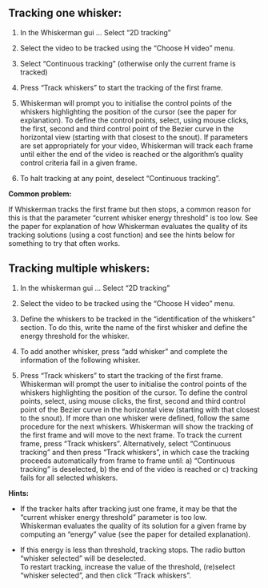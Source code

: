 
## Tracking one whisker:

1. In the Whiskerman gui … Select “2D tracking”

2. Select the video to be tracked using the “Choose H video” menu.

3. Select “Continuous tracking” (otherwise only the current frame is tracked)

4. Press “Track whiskers” to start the tracking of the first frame. 

5. Whiskerman will prompt you to initialise the control points of the whiskers highlighting the position of the cursor (see the paper for explanation). 
To define the control points, select, using mouse clicks, the first, second and third control point of the Bezier curve in the horizontal view (starting with that closest to the snout).
If parameters are set appropriately for your video, Whiskerman will track each frame until either the end of the video is reached or the algorithm’s quality control criteria fail in a given frame.

6. To halt tracking at any point, deselect “Continuous tracking”.

**Common problem:** 

If Whiskerman tracks the first frame but then stops, a common reason for this is that the parameter “current whisker energy threshold” is too low.  See the paper for explanation of how Whiskerman evaluates the quality of its tracking solutions (using a cost function) and see the hints below for something to try that often works.

## Tracking multiple whiskers:

1. In the whiskerman gui … Select “2D tracking”

2. Select the video to be tracked using the “Choose H video” menu.

3. Define the whiskers to be tracked in the “identification of the whiskers” section. To do this, write the name of the first whisker and define the energy threshold for the whisker. 

4. To add another whisker, press “add whisker” and complete the information of the following whisker.

5. Press “Track whiskers” to start the tracking of the first frame. Whiskerman will prompt the user to initialise the control points of the whiskers highlighting the position of the cursor. To define the control points, select, using mouse clicks, the first, second and third control point of the Bezier curve in the horizontal view (starting with that closest to the snout). If more than one whisker were defined, follow the same procedure for the next whiskers.
Whiskerman will show the tracking of the first frame and will move to the next frame. To track the current frame, press “Track whiskers”. Alternatively, select “Continuous tracking” and then press “Track whiskers”, in which case the tracking proceeds automatically from frame to frame until: a) “Continuous tracking” is deselected, b) the end of the video is reached or c) tracking fails for all selected whiskers.

**Hints:**

- If the tracker halts after tracking just one frame, it may be that the “current whisker energy threshold” parameter is too low.  
Whiskerman evaluates the quality of its solution for a given frame by computing an “energy” value (see the paper for detailed explanation).  

- If this energy is less than threshold, tracking stops.  The radio button “whisker selected” will be deselected.  
To restart tracking, increase the value of the threshold, (re)select “whisker selected”, and then click “Track whiskers”. 
